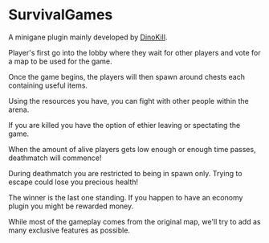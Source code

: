 SurvivalGames
=============

A minigane plugin mainly developed by [DinoKill](https://github.com/DinoKill).

Player's first go into the lobby where they wait for other players and vote for a map to be used for the game.

Once the game begins, the players will then spawn around chests each containing useful items.

Using the resources you have, you can fight with other people within the arena.

If you are killed you have the option of ethier leaving or spectating the game.

When the amount of alive players gets low enough or enough time passes, deathmatch will commence!

During deathmatch you are restricted to being in spawn only. Trying to escape could lose you precious health!

The winner is the last one standing. If you happen to have an economy plugin you might be rewarded money.

While most of the gameplay comes from the original map, we'll try to add as many exclusive features as possible.

